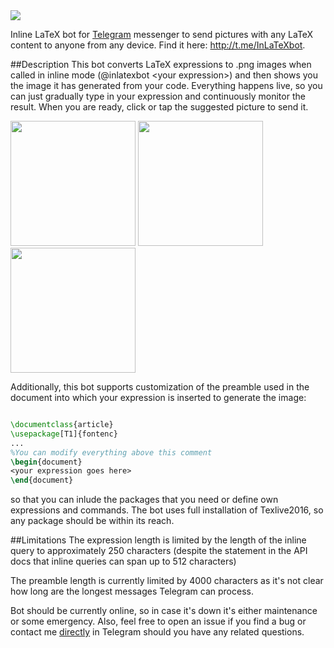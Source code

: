 <img src=https://cloud.githubusercontent.com/assets/3819012/21799537/1dab0e90-d733-11e6-88ab-76ebd37275c7.jpg /> 

Inline LaTeX bot for <a href=https://telegram.org>Telegram</a> messenger to send pictures with any LaTeX content to anyone from any device. Find it here: http://t.me/InLaTeXbot. 

##Description
This bot converts LaTeX expressions to .png images when called in inline mode (@inlatexbot \<your expression\>) and then shows you the image it has generated from your code. Everything happens live, so you can just gradually type in your expression and continuously monitor the result. When you are ready, click or tap the suggested picture to send it.

<img width=200 src=https://cloud.githubusercontent.com/assets/3819012/21800504/56bf38ec-d737-11e6-8b8b-e4e3b90d43ae.png />
<img width=200 src=https://cloud.githubusercontent.com/assets/3819012/21800503/56be411c-d737-11e6-8598-e43fb7126eb3.png />
<img width=200 src=https://cloud.githubusercontent.com/assets/3819012/21800505/56e9283c-d737-11e6-9195-1be0c2ca046c.png />


Additionally, this bot supports customization of the preamble used in the document into which your expression is inserted to generate the image:
```latex

\documentclass{article}
\usepackage[T1]{fontenc}
...
%You can modify everything above this comment
\begin{document}
<your expression goes here>
\end{document}
```
so that you can inlude the packages that you need or define own expressions and commands. The bot uses full installation of Texlive2016, so any package should be within its reach.

##Limitations
The expression length is limited by the length of the inline query to approximately 250 characters (despite the statement in the API docs that inline queries can span up to 512 characters)

The preamble length is currently limited by 4000 characters as it's not clear how long are the longest messages Telegram can process.

Bot should be currently online, so in case it's down it's either maintenance or some emergency. Also, feel free to open an issue if you find a bug or contact me <a href=http://t.me/vdrhtc>directly</a> in Telegram should you have any related questions.
